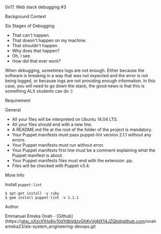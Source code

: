  0x17. Web stack debugging #3

 Background Context

 Six Stages of Debugging

* That can't happen.
* That doesn't happen on my machine.
* That shouldn't happen.
* Why does that happen?
* Oh, I see. 
* How did that ever work?

When debugging, sometimes logs are not enough. Either because the software is breaking in a way that was not expected and the error is not being logged, or because logs are not providing enough information. In this case, you will need to go down the stack, the good news is that this is something ALX students can do :)

 Requirement

 General

* All your files will be interpreted on Ubuntu 14.04 LTS.
* All your files should end with a new line.
* A README.md file at the root of the folder of the project is mandatory.
* Your Puppet manifests must pass puppet-lint version 2.1.1 without any errors.
* Your Puppet manifests must run without error.
* Your Puppet manifests first line must be a comment explaining what the Puppet manifest is about.
* Your Puppet manifests files must end with the extension .pp.
* Files will be checked with Puppet v3.4.

 More Info

Install `puppet-lint`

```
$ apt-get install -y ruby
$ gem install puppet-lint -v 2.1.1 
```

 Author

Emmanuel Emeka Onah - [Github](https://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@github.com/onahemeka23/alx-system_engineering-devops.git
